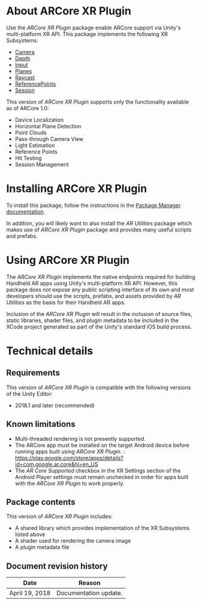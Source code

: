 # About ARCore XR Plugin

Use the *ARCore XR Plugin* package enable ARCore support via Unity's multi-platform XR API. This package implements the following XR Subsystems:

* [Camera](https://docs.unity3d.com/2018.1/Documentation/ScriptReference/Experimental.XR.XRCameraSubsystem.html)
* [Depth](https://docs.unity3d.com/2018.1/Documentation/ScriptReference/Experimental.XR.XRDepthSubsystem.html)
* [Input](https://docs.unity3d.com/2018.1/Documentation/ScriptReference/Experimental.XR.XRInputSubsystem.html)
* [Planes](https://docs.unity3d.com/2018.1/Documentation/ScriptReference/Experimental.XR.XRPlaneSubsystem.html)
* [Raycast](https://docs.unity3d.com/2018.1/Documentation/ScriptReference/Experimental.XR.XRRaycastSubsystem.html)
* [ReferencePoints](https://docs.unity3d.com/2018.1/Documentation/ScriptReference/Experimental.XR.XRReferencePointSubsystem.html)
* [Session](https://docs.unity3d.com/2018.1/Documentation/ScriptReference/Experimental.XR.XRSessionSubsystem.html)

This version of *ARCore XR Plugin* supports only the functionality available as of ARCore 1.0:

* Device Localization
* Horizontal Plane Detection
* Point Clouds
* Pass-through Camera View
* Light Estimation
* Reference Points
* Hit Testing
* Session Management

# Installing ARCore XR Plugin

To install this package, follow the instructions in the [Package Manager documentation](https://docs.unity3d.com/Packages/com.unity.package-manager-ui@latest/index.html). 

In addition, you will likely want to also install the *AR Utilities* package which makes use of *ARCore XR Plugin* package and provides many useful scripts and prefabs.

# Using ARCore XR Plugin

The *ARCore XR Plugin* implements the native endpoints required for building Handheld AR apps using Unity's multi-platform XR API. However, this package does not expose any public scripting interface of its own and most developers should use the scripts, prefabs, and assets provided by *AR Utilities* as the basis for their Handheld AR apps.

Inclusion of the *ARCore XR Plugin* will result in the inclusion of source files, static libraries, shader files, and plugin metadata to be included in the XCode project generated as part of the Unity's standard iOS build process.

# Technical details
## Requirements

This version of *ARCore XR Plugin* is compatible with the following versions of the Unity Editor:

* 2018.1 and later (recommended)

## Known limitations

* Multi-threaded rendering is not presently supported.
* The ARCore app must be installed on the target Android device before running apps built using *ARCore XR Plugin*. : https://play.google.com/store/apps/details?id=com.google.ar.core&hl=en_US
* The *AR Core Supported* checkbox in the XR Settings section of the Android Player settings must remain unchecked in order for apps built with the *ARCore XR Plugin* to work properly.

## Package contents

This version of *ARCore XR Plugin* includes:

* A shared library which provides implementation of the XR Subsystems listed above
* A shader used for rendering the camera image
* A plugin metadata file 

## Document revision history
|Date|Reason|
|---|---|
|April 19, 2018|Documentation update.|

